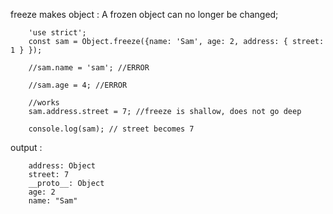 freeze makes object : A frozen object can no longer be changed;  

        'use strict';
        const sam = Object.freeze({name: 'Sam', age: 2, address: { street: 1 } });

        //sam.name = 'sam'; //ERROR

        //sam.age = 4; //ERROR

        //works 
        sam.address.street = 7; //freeze is shallow, does not go deep

        console.log(sam); // street becomes 7
        
output :  

        address: Object
        street: 7
        __proto__: Object
        age: 2
        name: "Sam"
